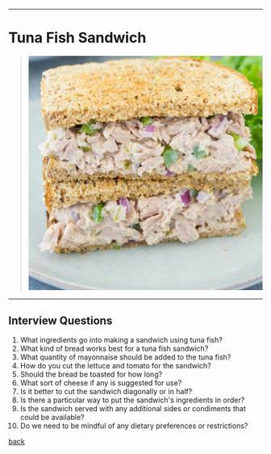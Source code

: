 
---
# Tuna Fish Sandwich
>
>![Octocat](tuna.jpeg)
>
---

## Interview Questions 

1. What ingredients go into making a sandwich using tuna fish? 
1. What kind of bread works best for a tuna fish sandwich? 
1. What quantity of mayonnaise should be added to the tuna fish? 
1. How do you cut the lettuce and tomato for the sandwich? 
1. Should the bread be toasted for how long? 
1. What sort of cheese if any is suggested for use? 
1. Is it better to cut the sandwich diagonally or in half? 
1. Is there a particular way to put the sandwich's ingredients in order? 
1. Is the sandwich served with any additional sides or condiments that could be available? 
1. Do we need to be mindful of any dietary preferences or restrictions?



[back](./)
